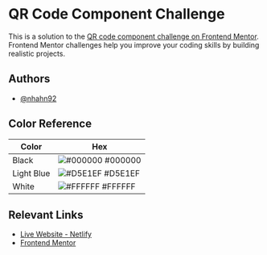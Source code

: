 # QR Code Component Challenge

This is a solution to the [QR code component challenge on Frontend Mentor](https://www.frontendmentor.io/challenges/qr-code-component-iux_sIO_H). Frontend Mentor challenges help you improve your coding skills by building realistic projects.


## Authors

- [@nhahn92](https://github.com/nhahn92)


## Color Reference

| Color             | Hex                                                                |
| ----------------- | ------------------------------------------------------------------ |
| Black | ![#000000](https://via.placeholder.com/10/000000?text=+) #000000 |
| Light Blue | ![#D5E1EF](https://via.placeholder.com/10/D5E1EF?text=+) #D5E1EF |
| White | ![#FFFFFF](https://via.placeholder.com/10/FFFFFF?text=+) #FFFFFF |


## Relevant Links

- [Live Website - Netlify](nicole-fake-store.netlify.app)
- [Frontend Mentor](https://www.frontendmentor.io/)